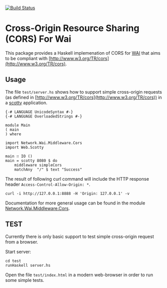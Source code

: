 [![Build Status](https://travis-ci.org/alephcloud/wai-cors.svg?branch=master)](https://travis-ci.org/alephcloud/wai-cors)

Cross-Origin Resource Sharing (CORS) For Wai
============================================

This package provides a Haskell implemenation of CORS for
[WAI](http://hackage.haskell.org/package/wai)
that aims to be compliant with
[http://www.w3.org/TR/cors](http://www.w3.org/TR/cors).

Usage
-----

The file `test/server.hs` shows how to support simple cross-origin requests (as
defined in [http://www.w3.org/TR/cors](http://www.w3.org/TR/cors)) in a
[scotty](http://hackage.haskell.org/package/scotty) application.

~~~{.haskell}
{-# LANGUAGE UnicodeSyntax #-}
{-# LANGUAGE OverloadedStrings #-}

module Main
( main
) where

import Network.Wai.Middleware.Cors
import Web.Scotty

main ∷ IO ()
main = scotty 8080 $ do
    middleware simpleCors
    matchAny  "/" $ text "Success"
~~~

The result of following curl command will include the HTTP response 
header `Access-Control-Allow-Origin: *`.

~~~{.bash}
curl -i http://127.0.0.1:8888 -H 'Origin: 127.0.0.1' -v
~~~

Documentation for more general usage can be found in the module
[Network.Wai.Middleware.Cors](http://hackage.haskell.org/package/wai-cors/docs/Network-Wai-Middleware-Cors.html).

TEST
----

Currently there is only basic support to test simple cross-origin
request from a browser.

Start server:

~~~{.bash}
cd test
runHaskell server.hs
~~~

Open the file `test/index.html` in a modern web-browser in order to run some
simple tests.
